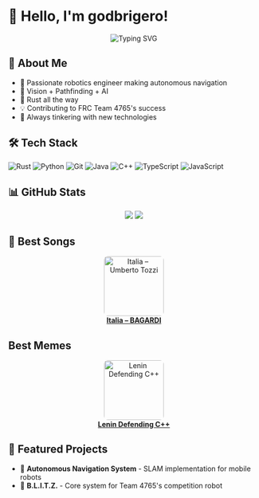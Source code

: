# 👋 Hello, I'm godbrigero! 

<div align="center">
  <img src="https://readme-typing-svg.herokuapp.com?font=Fira+Code&pause=1000&color=00FF00&center=true&vCenter=true&width=435&lines=11th+Grade+Robotics+Engineer;SLAM+%26+Pathfinding+Developer;Rust+Language+Enthusiast;FRC+Team+4765+Member" alt="Typing SVG" />
</div>

## 🚀 About Me
- 🤖 Passionate robotics engineer making autonomous navigation
- 🎯 Vision + Pathfinding + AI
- 🦀 Rust all the way
- 💡 Contributing to FRC Team 4765's success
- 🔧 Always tinkering with new technologies

## 🛠️ Tech Stack
![Rust](https://img.shields.io/badge/-Rust-000000?style=flat&logo=rust)
![Python](https://img.shields.io/badge/-Python-3776AB?style=flat&logo=python&logoColor=white)
![Git](https://img.shields.io/badge/-Git-F05032?style=flat&logo=git&logoColor=white)
![Java](https://img.shields.io/badge/-Java-007396?style=flat&logo=java&logoColor=white)
![C++](https://img.shields.io/badge/-C++-00599C?style=flat&logo=c%2B%2B&logoColor=white)
![TypeScript](https://img.shields.io/badge/-TypeScript-3178C6?style=flat&logo=typescript&logoColor=white)
![JavaScript](https://img.shields.io/badge/-JavaScript-F7DF1E?style=flat&logo=javascript&logoColor=black)

## 📊 GitHub Stats
<div align="center">
  <img src="https://github-readme-stats.vercel.app/api?username=godbrigero&show_icons=true&theme=radical" />
  <img src="https://github-readme-streak-stats.herokuapp.com/?user=godbrigero&theme=radical" />
</div>

## 🎵 Best Songs

<p align="center">
  <a href="https://open.spotify.com/track/2yr6dN5nvbRpIyKePCuQ1j?si=vGUlDZclTVeuOQcAsjhRdA">
    <img
      src="https://image-cdn-fa.spotifycdn.com/image/ab67616d00001e023f5eb3046c81a86fc5e075f7"
      alt="Italia – Umberto Tozzi"
      width="120"
      style="border-radius:8px;"
    />
    <br/>
    <strong>Italia – BAGARDI</strong>
  </a>
</p>

## Best Memes

<p align="center">
  <a href="https://www.youtube.com/watch?v=WPrSZvvt9Ow&ab_channel=HCPP">
    <img
      src="https://img.youtube.com/vi/WPrSZvvt9Ow/0.jpg"
      alt="Lenin Defending C++"
      width="120"
      style="border-radius:8px;"
    />
    <br/>
    <strong>Lenin Defending C++</strong>
  </a>
</p>


## 🌟 Featured Projects
- 🤖 **Autonomous Navigation System** - SLAM implementation for mobile robots
- 🦾 **B.L.I.T.Z.** - Core system for Team 4765's competition robot